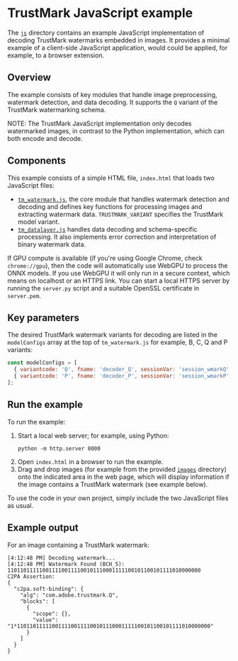 # TrustMark JavaScript example

The [`js`](https://github.com/adobe/trustmark/tree/main/js) directory contains an example JavaScript implementation of decoding TrustMark watermarks embedded in images. It provides a minimal example of a client-side JavaScript application, would could be applied, for example, to a browser extension.

## Overview

The example consists of key modules that handle image preprocessing, watermark detection, and data decoding. It supports the `Q` variant of the TrustMark watermarking schema.

NOTE: The TrustMark JavaScript implementation only decodes watermarked images, in contrast to the Python implementation, which can both encode and decode.

## Components

This example consists of a simple HTML file, `index.html` that loads two JavaScript files:

- [`tm_watermark.js`](https://github.com/adobe/trustmark/blob/main/js/tm_watermark.js), the core module that handles watermark detection and decoding and defines key functions for processing images and extracting watermark data. `TRUSTMARK_VARIANT` specifies the TrustMark model variant.
- [`tm_datalayer.js`](https://github.com/adobe/trustmark/blob/main/js/tm_datalayer.js) handles data decoding and schema-specific processing.  It also implements error correction and interpretation of binary watermark data.

If GPU compute is available (if you're using Google Chrome, check `chrome://gpu`), then the code will automatically use WebGPU to process the ONNX models.  If you use WebGPU it will only run in a secure context, which means on localhost or an HTTPS link.  You can start a local HTTPS server by running the `server.py` script and a suitable OpenSSL certificate in `server.pem`.

## Key parameters

The desired TrustMark watermark variants for decoding are listed in the `modelConfigs` array at the top of `tm_watermark.js` for example, B, C, Q and P variants:

```js
const modelConfigs = [
  { variantcode: 'Q', fname: 'decoder_Q', sessionVar: 'session_wmarkQ', resolution: 256, squarecrop: false }, 
  { variantcode: 'P', fname: 'decoder_P', sessionVar: 'session_wmarkP', resolution: 224, squarecrop: true },
];
```

## Run the example

To run the example:

1. Start a local web server; for example, using Python: 
    ```
    python -m http.server 8000
    ```
1. Open `index.html` in a browser to run the example.
1. Drag and drop images (for example from the provided [`images`](https://github.com/adobe/trustmark/tree/main/images) directory) onto the indicated area in the web page, which will display information if the image contains a TrustMark watermark (see example below).

To use the code in your own project, simply include the two JavaScript files as usual.

## Example output

For an image containing a TrustMark watermark:

```
[4:12:48 PM] Decoding watermark...
[4:12:48 PM] Watermark Found (BCH_5):
1101101111100111100111100101110001111100101100101111010000000
C2PA Assertion:
{
  "c2pa.soft-binding": {
    "alg": "com.adobe.trustmark.Q",
    "blocks": [
      {
        "scope": {},
        "value": "1*1101101111100111100111100101110001111100101100101111010000000"
      }
    ]
  }
}
```

